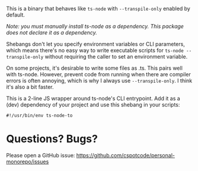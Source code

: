 This is a binary that behaves like `ts-node` with `--transpile-only` enabled by default.

*Note: you must manually install ts-node as a dependency.  This package does not declare it as a dependency.*

Shebangs don't let you specify environment variables or CLI parameters, which means there's no
easy way to write executable scripts for `ts-node --transpile-only` without requiring the caller
to set an environment variable.

On some projects, it's desirable to write some files as .ts.  This pairs well with ts-node.  However,
prevent code from running when there are compiler errors is often annoying, which is why I always
use `--transpile-only`.  I think it's also a bit faster.

This is a 2-line JS wrapper around ts-node's CLI entrypoint.  Add it as a (dev) dependency of your project
and use this shebang in your scripts:

```
#!/usr/bin/env ts-node-to
```

# Questions?  Bugs?

Please open a GitHub issue: https://github.com/cspotcode/personal-monorepo/issues
